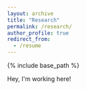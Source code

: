 ```yaml
---
layout: archive
title: "Research"
permalink: /research/
author_profile: true
redirect_from:
  - /resume
---
```


{% include base_path %}

Hey, I'm working here!
